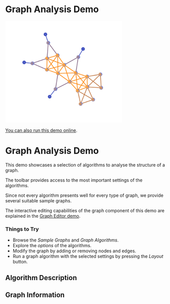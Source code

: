 # Graph Analysis Demo

<img src="../../resources/image/graphanalysis.png" alt="demo-thumbnail" height="320"/>

[You can also run this demo online](https://live.yworks.com/demos/analysis/graphanalysis/index.html).

# Graph Analysis Demo

This demo showcases a selection of algorithms to analyse the structure of a graph.

The toolbar provides access to the most important settings of the algorithms.

Since not every algorithm presents well for every type of graph, we provide several suitable sample graphs.

The interactive editing capabilities of the graph component of this demo are explained in the [Graph Editor demo](../../view/grapheditor/).

### Things to Try

- Browse the _Sample Graphs_ and _Graph Algorithms_.
- Explore the _options_ of the algorithms.
- Modify the graph by adding or removing nodes and edges.
- Run a graph algorithm with the selected settings by pressing the _Layout_ button.

## Algorithm Description

## Graph Information
